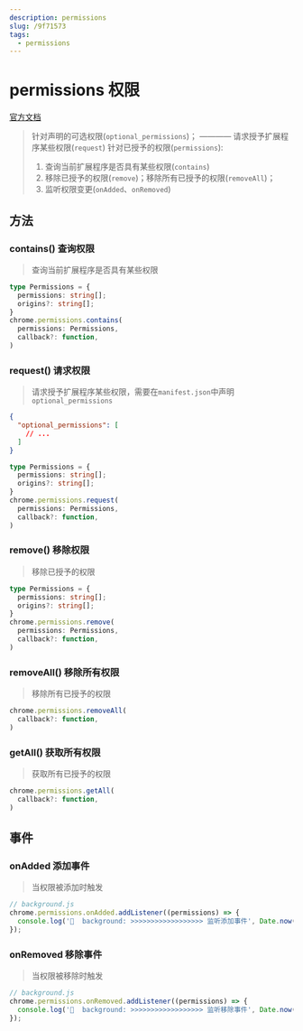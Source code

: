 ```yaml
---
description: permissions
slug: /9f71573
tags: 
  - permissions
---
```


# permissions 权限
[官方文档](https://developer.chrome.com/docs/extensions/reference/permissions)

> 针对声明的可选权限(`optional_permissions`)； ———— 请求授予扩展程序某些权限(`request`)
> 针对已授予的权限(`permissions`):
> 1. 查询当前扩展程序是否具有某些权限(`contains`)
> 2. 移除已授予的权限(`remove`)；移除所有已授予的权限(`removeAll`)；
> 3. 监听权限变更(`onAdded`、`onRemoved`)

## 方法

### contains() 查询权限
> 查询当前扩展程序是否具有某些权限

```ts
type Permissions = {
  permissions: string[];
  origins?: string[];
}
chrome.permissions.contains(
  permissions: Permissions,
  callback?: function,
)
```

### request() 请求权限
> 请求授予扩展程序某些权限，需要在`manifest.json`中声明`optional_permissions`

```json
{
  "optional_permissions": [
    // ...
  ]
}
```

```ts
type Permissions = {
  permissions: string[];
  origins?: string[];
}
chrome.permissions.request(
  permissions: Permissions,
  callback?: function,
)
```

### remove() 移除权限
> 移除已授予的权限

```ts
type Permissions = {
  permissions: string[];
  origins?: string[];
}
chrome.permissions.remove(
  permissions: Permissions,
  callback?: function,
)
```

### removeAll() 移除所有权限
> 移除所有已授予的权限

```ts
chrome.permissions.removeAll(
  callback?: function,
)
```

### getAll() 获取所有权限
> 获取所有已授予的权限

```ts
chrome.permissions.getAll(
  callback?: function,
)
```


## 事件

### onAdded 添加事件
> 当权限被添加时触发

```js
// background.js
chrome.permissions.onAdded.addListener((permissions) => {
  console.log('🍄  background: >>>>>>>>>>>>>>>>>> 监听添加事件', Date.now(), permissions);
});
```

### onRemoved 移除事件
> 当权限被移除时触发

```js
// background.js
chrome.permissions.onRemoved.addListener((permissions) => {
  console.log('🍄  background: >>>>>>>>>>>>>>>>>> 监听移除事件', Date.now(), permissions);
});
```

